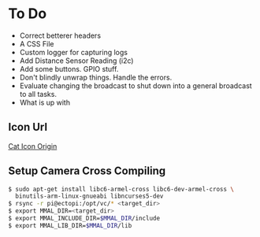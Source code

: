 # To Do
  * Correct betterer headers
  * A CSS File
  * Custom logger for capturing logs
  * Add Distance Sensor Reading (i2c)
  * Add some buttons. GPIO stuff.
  * Don't blindly unwrap things. Handle the errors.
  * Evaluate changing the broadcast to shut down into a general broadcast to all tasks.
  * What is up with


  ## Icon Url 
  [Cat Icon Origin](https://www.iconfinder.com/icons/3204662/animal_cat_domestic_pet_wild_icon)

  ## Setup Camera Cross Compiling

  ```sh
  $ sudo apt-get install libc6-armel-cross libc6-dev-armel-cross \
    binutils-arm-linux-gnueabi libncurses5-dev  
  $ rsync -r pi@ectopi:/opt/vc/* <target_dir>
  $ export MMAL_DIR=<target_dir>
  $ export MMAL_INCLUDE_DIR=$MMAL_DIR/include
  $ export MMAL_LIB_DIR=$MMAL_DIR/lib
  ```

